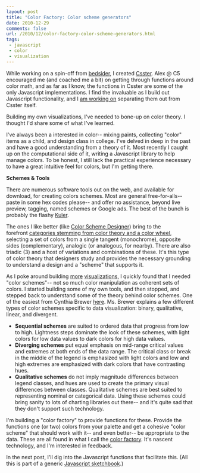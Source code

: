 ```yaml
---
layout: post
title: "Color Factory: Color scheme generators"
date: 2010-12-29
comments: false
url: /2010/12/color-factory-color-scheme-generators.html
tags:
 - javascript
 - color
 - visualization
---
```


While working on a spin-off from [bedsider](http://bedsider.org/), I created [Csster](https://github.com/ndp/csster). Alex @ C5 encouraged me (and coached me a bit) on getting through functions around color math, and as far as I know, the functions in Csster are some of the only Javascript implementations. I find the invaluable as I build out Javascript functionality, and I [am working on](https://github.com/ndp/jsutils/blob/master/color_helpers.js) separating them out from Csster itself.

Building my own visualizations, I've needed to bone-up on color theory. I thought I'd share some of what I've learned.

  

I've always been a interested in color-- mixing paints, collecting "color" items as a child, and design class in college. I've delved in deep in the past and have a good understanding from a theory of it. Most recently I caught up on the computational side of it, writing a Javascript library to help manage colors. To be honest, I still lack the practical experience necessary to have a great intuitive feel for colors, but I'm getting there.

  

**Schemes & Tools**

There are numerous software tools out on the web, and available for download, for creating colors schemes. Most are general free-for-alls-- paste in some hex codes please-- and offer no assistance, beyond live preview, tagging, named schemes or Google ads. The best of the bunch is probably the flashy&nbsp;[Kuler](http://kuler.adobe.com/).

  

The ones I like better (like&nbsp;[Color Scheme Designer](http://colorschemedesigner.com/)) bring to the forefront&nbsp;[categories stemming from color theory and a color wheel](http://en.wikipedia.org/wiki/Color_scheme), selecting a set of colors from a single tangent (monochrome), opposite sides (complementary), analogic (or analogous, for nearby). There are also triadic (3) and a host of variations and combinations of these. It's this type of color theory that designers study and provides the necessary grounding to understand a design and a "scheme" that supports it.

  

  
As I poke around building [more](http://uxspoke.com/) [visualizations](http://www.ndpsoftware.com/git-cheatsheet.html), I quickly found that I needed "color schemes"-- not so much color manipulation as coherent sets of colors. I started building some of my own tools, and then stopped, and stepped back to understand some of the theory behind color schemes. One of the easiest from Cynthia Brewer [here](http://www.personal.psu.edu/cab38/ColorSch/Schemes.html). Ms. Brewer explains a few different types of color schemes specific to data visualization: binary, qualitative, linear, and divergent.   

- **Sequential schemes** are suited to ordered data that progress from low to high. Lightness steps dominate the look of these schemes, with light colors for low data values to dark colors for high data values.
- **Diverging schemes** put equal emphasis on mid-range critical values and extremes at both ends of the data range. The critical class or break in the middle of the legend is emphasized with light colors and low and high extremes are emphasized with dark colors that have contrasting hues.&nbsp;&nbsp;
- **Qualitative schemes** do not imply magnitude differences between legend classes, and hues are used to create the primary visual differences between classes. Qualitative schemes are best suited to representing nominal or categorical data. 
Using these schemes could bring sanity to lots of charting libraries out there-- and it's quite sad that they don't support such technology.  
  
I'm building a "color factory" to provide functions for these. Provide the functions one (or two) colors from your palette and get a cohesive "color scheme" that should work with it-- and even better-- be appropriate to the data. These are all found in what I call the [color factory](https://github.com/ndp/jsutils/blob/master/color_factory.js). It's nascent technology, and I'm interested in feedback.   
  
In the next post, I'll dig into the Javascript functions that facilitate this.&nbsp;(All this is part of a generic [Javascript sketchbook](https://github.com/ndp/jsutils).)